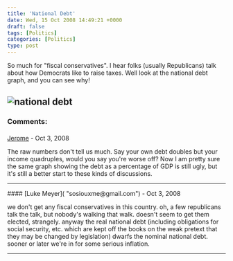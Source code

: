 ```yaml
---
title: 'National Debt'
date: Wed, 15 Oct 2008 14:49:21 +0000
draft: false
tags: [Politics]
categories: [Politics]
type: post
---
```


So much for "fiscal conservatives". I hear folks (usually Republicans) talk about how Democrats like to raise taxes. Well look at the national debt graph, and you can see why!

![national debt](http://www.newsmeat.com/images/debtchart.gif)
---
### Comments:
####
[Jerome]( "roubi_gtl@yahoo.com") - <time datetime="2008-10-15 14:09:50">Oct 3, 2008</time>

The raw numbers don't tell us much. Say your own debt doubles but your income quadruples, would you say you're worse off? Now I am pretty sure the same graph showing the debt as a percentage of GDP is still ugly, but it's still a better start to these kinds of discussions.
<hr />
####
[Luke Meyer]( "sosiouxme@gmail.com") - <time datetime="2008-10-15 13:15:26">Oct 3, 2008</time>

we don't get any fiscal conservatives in this country. oh, a few republicans talk the talk, but nobody's walking that walk. doesn't seem to get them elected, strangely. anyway the real national debt (including obligations for social security, etc. which are kept off the books on the weak pretext that they may be changed by legislation) dwarfs the nominal national debt. sooner or later we're in for some serious inflation.
<hr />

